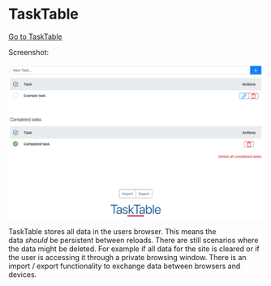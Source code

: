 # TaskTable

[Go to TaskTable](https://leoneck.github.io/TaskTable/)

Screenshot:

![TaskTable-Screenshot](./docs/TaskTable-Screenshot.png)

TaskTable stores all data in the users browser. This means the data *should* be persistent between reloads. There are still scenarios where the data might be deleted. For example if all data for the site is cleared or if the user is accessing it through a private browsing window. There is an import / export functionality to exchange data between browsers and devices.